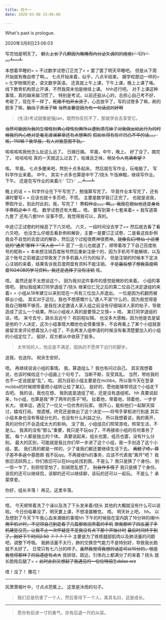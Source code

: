 ```yaml
---
title: 四十一
date: 2020-03-08 15:06:00

---
```

What's past is prologue.

<!--more-->2020年3月8日23:06:03
写完怕是明天了。
~~额头上长了几颗因为晚睡而内分泌失调的的痘痘(╯‵□′)╯︵┻━┻~~

本想着早睡的= =
不过数学试卷订正完了= =
罢了罢了明天早睡吧。
但是从下周开始就有晚自修了啊。。
七点开始来着，似乎，八点半结束。
跟学校那边一样的= =
化学物理历史，语文数学英语。
还真就上午上课，下午上课，晚上上课了咯。
线下教育机构禁止开课，不然我周末怕是继续上课。
hhh还行吧。
对于上课这种事情，真的越来越习惯了。
特别是考试，以前还挺从心的，总担心自己考不好，考砸了，现在不一样了，~~死猪不怕开水烫了~~，心态放平了，写的试卷多了嘛，刷的题多了嘛，~~脑瓜子灵活了嘛~~
~~当然主要是因为有一句话说的好啊~~
> (生活)考试就像是强jian，既然你反抗不了，那就学会去享受它。

~~当然可能因为我的生理性别男心理性别男所以遭到漂亮妹子对我做出如此行为的时候我的内心绝对是毫无波澜甚至还有点想笑的~~
~~假如长得有些许凹凸不平的话。。。咳，110嘛？我举报，有人对我意图不轨。~~

咳咳咳咳我他怎么扯这么远了。
日摘日摘。
早晨，中午，晚上。
好了没了，摘完了。
哈哈哈哈
真的一天就这么过去了，枯燥且乏味，~~但又令人充满希望？~~

咳。
早晨。
七点多醒来吧，熬到十点多起床。
然后就在写作业，玩电脑了。
写科学作业来着。
中午。
其实十点多也算是中午了/挠头
午饭麻糍，继续写作业。
下午。
还是在写作业的来着/(╯‵□′)╯︵┻━┻

晚上的话 = =
科学作业在下午写完了，勉强算写完了。
毕竟作业本写完了，还有课时要写= =
应该也就十多页吧，不慌。
主要是数学我订正完了。
也就是说我，寒假作业，到此时此刻，我，写完了！
~~寒假作业。。。啊。。我现在貌似也还是身处于寒假之中？~~
唔。
数学试卷还有大概。。唔。
要写到第十七套来着= =
我写道第九套了
还有八套hhh
没事不慌，我觉得我可以，真的。

中途订正试卷的时候逛了下六爻吧。
六爻，一段时间没去学了==
然后就去看了看六爻吧。
也没怎么仔细去看卦例和解卦，主要一是要订正试卷，二是看这些卦例我会不自觉的去尝试的解卦，然后这个过程很费神很费神。~~就像玄幻/修仙 小说里说的“通灵”那样？“天人合一”？~~
逛了一会儿也就退了，顺带着改了下自己百度账号的昵称= =
本来想注销百度账号然后重新注册个的，因为手机号不能解绑，以及这个账号之前被盗过导致发了许多机器人行为的帖子。
但是注销的时候本下定决心注销的来着，结果告诉我百度网盘有资料不能注销。
~~于是最后想了想我百度网盘1024GB的学习资料，我还是选择了没有注销~~
咳。

唔。
虽然还是不太想谈这个。
因为我对这件事件的感觉挺微妙的来着。
小组的事情吧。
貌似我组某灯同学退组了/挠头
继某位仁兄之后的第二位自己决定退组的来着= =
小组从18年建立以来到现在一共有三位加入并退出。
一位是因为机翻而被移出小组。
其实对于这位，我也不想感慨什么“遇人不淑”什么的，因为我觉得是我自己眼睛不够亮，是我在决定邀请人家入组之前没有仔细端详人家的帖子，导致造成了这么一个结果。所以小组收人真的是要慎之又慎= =
唔。
某灯同学退组的话，唔。
来兮去兮，路长且远兮？
祝前程似锦。
也没多大感触，因为他是去是留是他的个人决定，这次小组事情大概他也会慎重很多，不会再看上了某个小组就直接留言发评论想着加入小组了，不会再发入组申请的时候没有看清楚要加入的小组的小组定位了。
挺好，双方都从中收获了挺多。

> 太年轻的人，他总是不满足，固执的不愿停下远行的脚步。

送我，也送你。
祝余生安好。

唔。
再继续说说小组的事情。
我，算退组么？
我也有问过自己。
其实我想着说，也该时候给这个小组画上个句号了。
当断不断，反受其乱。
当然，带给我的也不一定说就是“乱”，哈。
因为目前小组主要是在mcbbs，所以我今天在登录mcbbs的时候顺带着把小组转让给了某幻。
挺好的，愿他能够带领这个小组走下去吧。
我的话，我也在想。
我到底是退组了呢，还是没有退组呢。
hh
真要说起来，fs小组，也算是我“养了两年的孩子”吧。
扯着他，带着他，领着他，一步步长大。
很幸运，遇见了一位又一位优秀的玩家。
很开心，能和他们一起聊天探讨，嬉戏打闹。
很遗憾，终究还是做出了这个决定——将甩手掌柜进行到底
其实小组本身也没有等级分化的，也没有什么利益之分。
所以我想着说，我的离开，真的对你们不会造成太大的影响。
没了我，小组组员们照常游戏，照常生活，不是么。
我真的没有“那么”重要，我只是不玩qq了，不再接收小组的任何事务了罢。
每个人都是独立的个体。
真要说起来，组长也罢，组员也罢，没有什么分别。
最大的区别，可能就是我比你们早一步进了这个小组，我一手创造了这个小组，罢。
我们真的都是一样的，少了谁我们都还要继续生活下去。
~~离题了啧，算了差不多这个意思昂~~
我不玩qq，不再接收fs的事务，应该不代表我“离开”吧？
我依旧活跃网上，你们依旧可以在blog处找到我，不是么？
我只是换了个身份。
别一惊一乍了，别担惊受怕了，别胡思乱想了。
~~别自作多情了~~
我只是换了个身份。
该侃的还可以继续侃，该聊的还可以继续聊，该玩的还可以一起玩。
不是么？
承蒙厚爱。

你好，组长辛落！
再见，这里辛落。


----------

唔。
今天顺带着洗了个澡以及洗了下头发来着/挠头
其他的大概就没有什么可以说啦。
今日份临摹没了，明天要上课，不想凌晨睡觉。
唔。
明天补上吧。
hh。
以及想到了今天下午我心血来潮做的事情hh
下午的时候我在室内跳了16分钟的绳hh
~~用手机计时，不记得自己到底看了几篇那依旧黑着的手机~~
~~歌我都听了四五遍了手机硬是没亮，让我不止一次怀疑是不是我没有点下那个开始计时~~
~~最后时间终于到了，刚好下午时间2:50~~
~~？？？？？~~
主要是为了练练腿部肌肉以及肺活量的问题吧，调整下呼吸。
我肺活量不太行，肺的交换空气能力不是特别好，导致我长跑就不太好了。
日常只有七八分的样子。~~虽然我觉得我想的话是可以10分的，但是我觉得那样子的后遗症有点大~~
我排球，跳远，引体向上都满分了的来着？挠头
就长跑拖后腿了= =
~~此时此刻又想起了我遇见的一位位特招生dalao orz~~

唔！没了！
撒花！


----------
风萧萧梧叶中，寸点点芭蕉上。
这里是沐雨的句子。

> 我们总是伤害了一个人，然后善待下一个人，美其名曰，这是成长。


----------


> 愿你有前进一寸的勇气，亦有后退一尺的从容。

